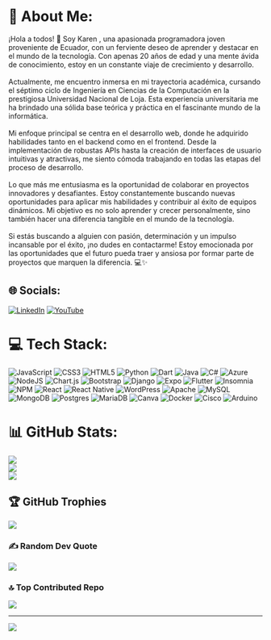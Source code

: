 # 💫 About Me:
¡Hola a todos! 👋 Soy Karen , una apasionada programadora joven proveniente de Ecuador, con un ferviente deseo de aprender y destacar en el mundo de la tecnología. Con apenas 20 años de edad y una mente ávida de conocimiento, estoy en un constante viaje de crecimiento y desarrollo.<br><br>Actualmente, me encuentro inmersa en mi trayectoria académica, cursando el séptimo ciclo de Ingeniería en Ciencias de la Computación en la prestigiosa Universidad Nacional de Loja. Esta experiencia universitaria me ha brindado una sólida base teórica y práctica en el fascinante mundo de la informática.<br><br>Mi enfoque principal se centra en el desarrollo web, donde he adquirido habilidades tanto en el backend como en el frontend. Desde la implementación de robustas APIs hasta la creación de interfaces de usuario intuitivas y atractivas, me siento cómoda trabajando en todas las etapas del proceso de desarrollo.<br><br>Lo que más me entusiasma es la oportunidad de colaborar en proyectos innovadores y desafiantes. Estoy constantemente buscando nuevas oportunidades para aplicar mis habilidades y contribuir al éxito de equipos dinámicos. Mi objetivo es no solo aprender y crecer personalmente, sino también hacer una diferencia tangible en el mundo de la tecnología.<br><br>Si estás buscando a alguien con pasión, determinación y un impulso incansable por el éxito, ¡no dudes en contactarme! Estoy emocionada por las oportunidades que el futuro pueda traer y ansiosa por formar parte de proyectos que marquen la diferencia. 💻✨


## 🌐 Socials:
[![LinkedIn](https://img.shields.io/badge/LinkedIn-%230077B5.svg?logo=linkedin&logoColor=white)](https://linkedin.com/in/KBGR55) [![YouTube](https://img.shields.io/badge/YouTube-%23FF0000.svg?logo=YouTube&logoColor=white)](https://youtube.com/@kMMxmlkrQo_MKSFqYEpnnQ) 

# 💻 Tech Stack:
![JavaScript](https://img.shields.io/badge/javascript-%23323330.svg?style=for-the-badge&logo=javascript&logoColor=%23F7DF1E) ![CSS3](https://img.shields.io/badge/css3-%231572B6.svg?style=for-the-badge&logo=css3&logoColor=white) ![HTML5](https://img.shields.io/badge/html5-%23E34F26.svg?style=for-the-badge&logo=html5&logoColor=white) ![Python](https://img.shields.io/badge/python-3670A0?style=for-the-badge&logo=python&logoColor=ffdd54) ![Dart](https://img.shields.io/badge/dart-%230175C2.svg?style=for-the-badge&logo=dart&logoColor=white) ![Java](https://img.shields.io/badge/java-%23ED8B00.svg?style=for-the-badge&logo=openjdk&logoColor=white) ![C#](https://img.shields.io/badge/c%23-%23239120.svg?style=for-the-badge&logo=csharp&logoColor=white) ![Azure](https://img.shields.io/badge/azure-%230072C6.svg?style=for-the-badge&logo=microsoftazure&logoColor=white) ![NodeJS](https://img.shields.io/badge/node.js-6DA55F?style=for-the-badge&logo=node.js&logoColor=white) ![Chart.js](https://img.shields.io/badge/chart.js-F5788D.svg?style=for-the-badge&logo=chart.js&logoColor=white) ![Bootstrap](https://img.shields.io/badge/bootstrap-%238511FA.svg?style=for-the-badge&logo=bootstrap&logoColor=white) ![Django](https://img.shields.io/badge/django-%23092E20.svg?style=for-the-badge&logo=django&logoColor=white) ![Expo](https://img.shields.io/badge/expo-1C1E24?style=for-the-badge&logo=expo&logoColor=#D04A37) ![Flutter](https://img.shields.io/badge/Flutter-%2302569B.svg?style=for-the-badge&logo=Flutter&logoColor=white) ![Insomnia](https://img.shields.io/badge/Insomnia-black?style=for-the-badge&logo=insomnia&logoColor=5849BE) ![NPM](https://img.shields.io/badge/NPM-%23CB3837.svg?style=for-the-badge&logo=npm&logoColor=white) ![React](https://img.shields.io/badge/react-%2320232a.svg?style=for-the-badge&logo=react&logoColor=%2361DAFB) ![React Native](https://img.shields.io/badge/react_native-%2320232a.svg?style=for-the-badge&logo=react&logoColor=%2361DAFB) ![WordPress](https://img.shields.io/badge/WordPress-%23117AC9.svg?style=for-the-badge&logo=WordPress&logoColor=white) ![Apache](https://img.shields.io/badge/apache-%23D42029.svg?style=for-the-badge&logo=apache&logoColor=white) ![MySQL](https://img.shields.io/badge/mysql-%2300000f.svg?style=for-the-badge&logo=mysql&logoColor=white) ![MongoDB](https://img.shields.io/badge/MongoDB-%234ea94b.svg?style=for-the-badge&logo=mongodb&logoColor=white) ![Postgres](https://img.shields.io/badge/postgres-%23316192.svg?style=for-the-badge&logo=postgresql&logoColor=white) ![MariaDB](https://img.shields.io/badge/MariaDB-003545?style=for-the-badge&logo=mariadb&logoColor=white) ![Canva](https://img.shields.io/badge/Canva-%2300C4CC.svg?style=for-the-badge&logo=Canva&logoColor=white) ![Docker](https://img.shields.io/badge/docker-%230db7ed.svg?style=for-the-badge&logo=docker&logoColor=white) ![Cisco](https://img.shields.io/badge/cisco-%23049fd9.svg?style=for-the-badge&logo=cisco&logoColor=black) ![Arduino](https://img.shields.io/badge/-Arduino-00979D?style=for-the-badge&logo=Arduino&logoColor=white)
# 📊 GitHub Stats:
![](https://github-readme-stats.vercel.app/api?username=KBGR55&theme=tokyonight&hide_border=false&include_all_commits=false&count_private=false)<br/>
![](https://github-readme-streak-stats.herokuapp.com/?user=KBGR55&theme=tokyonight&hide_border=false)<br/>
![](https://github-readme-stats.vercel.app/api/top-langs/?username=KBGR55&theme=tokyonight&hide_border=false&include_all_commits=false&count_private=false&layout=compact)

## 🏆 GitHub Trophies
![](https://github-profile-trophy.vercel.app/?username=KBGR55&theme=tokyonight&no-frame=false&no-bg=true&margin-w=4)

### ✍️ Random Dev Quote
![](https://quotes-github-readme.vercel.app/api?type=horizontal&theme=tokyonight)

### 🔝 Top Contributed Repo
![](https://github-contributor-stats.vercel.app/api?username=KBGR55&limit=5&theme=tokyonight&combine_all_yearly_contributions=true)

---
[![](https://visitcount.itsvg.in/api?id=KBGR55&icon=9&color=6)](https://visitcount.itsvg.in)

<!-- Proudly created with GPRM ( https://gprm.itsvg.in ) -->
